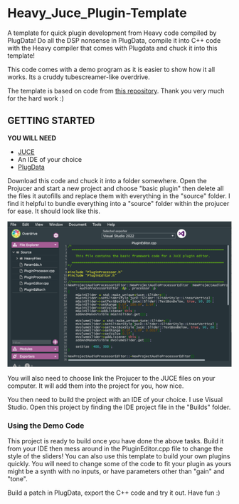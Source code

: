 # Heavy_Juce_Plugin-Template
A template for quick plugin development from Heavy code compiled by PlugData!
Do all the DSP nonsense in PlugData, compile it into C++ code with the Heavy compiler that comes with Plugdata and chuck it into this template!

This code comes with a demo program as it is easier to show how it all works.  Its a cruddy tubescreamer-like overdrive.

The template is based on code from [this repository](https://github.com/o-g-sus/JUCE-HEAVY).  Thank you very much for the hard work :)

## GETTING STARTED
**YOU WILL NEED**
- [JUCE](https://juce.com/get-juce/)
- An IDE of your choice
- [PlugData](https://plugdata.org/)

Download this code and chuck it into a folder somewhere.  Open the Projucer and start a new project and choose "basic plugin" then delete all the files it autofills and replace them with everything in the "source" folder.  I find it helpful to bundle everything into a "source" folder within the projucer for ease.  It should look like this.

![Projucer Screenshot](/resources/projucerPic.png)

You will also need to choose link the Projucer to the JUCE files on your computer.  It will add them into the project for you, how nice.

You then need to build the project with an IDE of your choice.  I use Visual Studio.  Open this project by finding the IDE project file in the "Builds" folder.

### Using the Demo Code
This project is ready to build once you have done the above tasks.  Build it from your IDE then mess around in the PluginEditor.cpp file to change the style of the sliders!
You can also use this template to build your own plugins quickly.  You will need to change some of the code to fit your plugin as yours might be a synth with no inputs, or have parameters other than "gain" and "tone".

Build a patch in PlugData, export the C++ code and try it out.  Have fun :)

